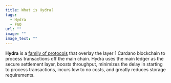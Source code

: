 ```yaml
---
title: What is Hydra?
tags:
  - Hydra
  - FAQ
url: ""
image: ""
image_text: ""
---
```


**Hydra** is a [family of protocols](https://iohk.io/en/blog/posts/2021/09/17/hydra-cardano-s-solution-for-ultimate-scalability/) that overlay the layer 1 Cardano blockchain to process transactions off the main chain. Hydra uses the main ledger as the secure settlement layer, boosts throughput, minimizes the delay in starting to process transactions, incurs low to no costs, and greatly reduces storage requirements.
